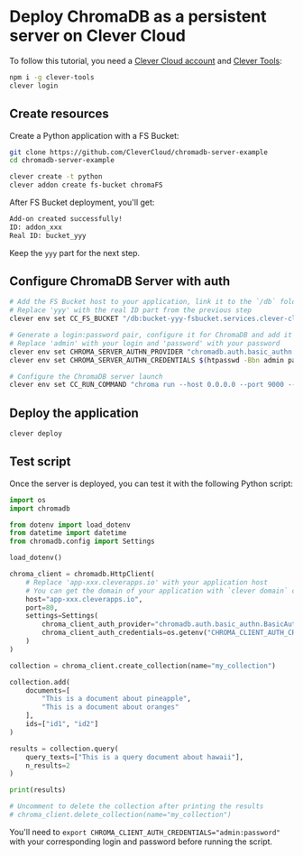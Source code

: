 # Deploy ChromaDB as a persistent server on Clever Cloud

To follow this tutorial, you need a [Clever Cloud account](https://console.clever-cloud.com) and [Clever Tools](https://github.com/CleverCloud/clever-tools):

```bash
npm i -g clever-tools
clever login
```

## Create resources

Create a Python application with a FS Bucket:

```bash
git clone https://github.com/CleverCloud/chromadb-server-example
cd chromadb-server-example

clever create -t python
clever addon create fs-bucket chromaFS
```

After FS Bucket deployment, you'll get:

```bash
Add-on created successfully!
ID: addon_xxx
Real ID: bucket_yyy
```

Keep the `yyy` part for the next step.

## Configure ChromaDB Server with auth

```bash
# Add the FS Bucket host to your application, link it to the `/db` folder
# Replace 'yyy' with the real ID part from the previous step
clever env set CC_FS_BUCKET "/db:bucket-yyy-fsbucket.services.clever-cloud.com"

# Generate a login:password pair, configure it for ChromaDB and add it to your application
# Replace 'admin' with your login and 'password' with your password
clever env set CHROMA_SERVER_AUTHN_PROVIDER "chromadb.auth.basic_authn.BasicAuthenticationServerProvider"
clever env set CHROMA_SERVER_AUTHN_CREDENTIALS $(htpasswd -Bbn admin password)

# Configure the ChromaDB server launch
clever env set CC_RUN_COMMAND "chroma run --host 0.0.0.0 --port 9000 --path db/data"
```

## Deploy the application

```bash
clever deploy
```

## Test script

Once the server is deployed, you can test it with the following Python script:

```python
import os
import chromadb

from dotenv import load_dotenv
from datetime import datetime
from chromadb.config import Settings

load_dotenv()

chroma_client = chromadb.HttpClient(
    # Replace 'app-xxx.cleverapps.io' with your application host
    # You can get the domain of your application with `clever domain` command
    host="app-xxx.cleverapps.io",
    port=80,
    settings=Settings(
        chroma_client_auth_provider="chromadb.auth.basic_authn.BasicAuthClientProvider",
        chroma_client_auth_credentials=os.getenv("CHROMA_CLIENT_AUTH_CREDENTIALS")
    )
)

collection = chroma_client.create_collection(name="my_collection")

collection.add(
    documents=[
        "This is a document about pineapple",
        "This is a document about oranges"
    ],
    ids=["id1", "id2"]
)

results = collection.query(
    query_texts=["This is a query document about hawaii"],
    n_results=2
)

print(results)

# Uncomment to delete the collection after printing the results
# chroma_client.delete_collection(name="my_collection")
```

You'll need to `export CHROMA_CLIENT_AUTH_CREDENTIALS="admin:password"` with your corresponding login and password before running the script.

